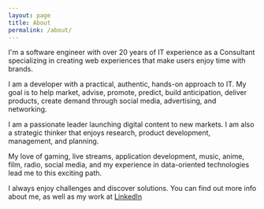 ```yaml
---
layout: page
title: About
permalink: /about/
---
```


I'm a software engineer with over 20 years of IT experience as a Consultant specializing in creating web experiences that make users enjoy time with brands. 

I am a developer with a practical, authentic, hands-on approach to IT. My goal is to help market, advise, promote, predict, build anticipation, deliver products, create demand through social media, advertising, and networking.

I am a passionate leader launching digital content to new markets. I am also a strategic thinker that enjoys research, product development, management, and planning. 

My love of gaming, live streams, application development, music, anime, film, radio, social media, and my experience in data-oriented technologies lead me to this exciting path. 

I always enjoy challenges and discover solutions.  You can find out more info about me, as well as my work at [LinkedIn](https://www.linkedin.com/in/keeyana-jones-5a275514)

